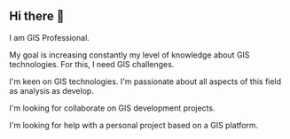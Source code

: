 ## Hi there 👋

<!--
**jaromaco/jaromaco** is a ✨ _special_ ✨ repository because its `README.md` (this file) appears on your GitHub profile.

Here are some ideas to get you started:



- 🔭 I’m currently working on ...
- 🌱 I’m currently learning ...
- 👯 I’m looking to collaborate on ...
- 🤔 I’m looking for help with ...
- 💬 Ask me about ...
- 📫 How to reach me: ...
- 😄 Pronouns: ...
- ⚡ Fun fact: ...
-->
I am GIS Professional. 

My goal is increasing constantly my level of knowledge about GIS technologies. For this, I need GIS challenges.

 I'm keen on GIS technologies. I'm passionate about all aspects of this field as analysis as develop.
 
 I'm looking for collaborate on GIS development projects.

 I'm looking for help with a personal project based on a GIS platform.

